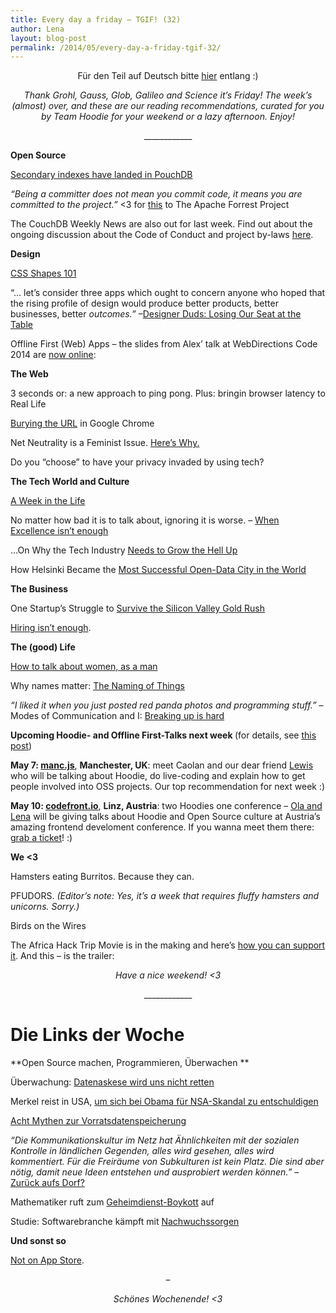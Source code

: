 ```yaml
---
title: Every day a friday – TGIF! (32)
author: Lena
layout: blog-post
permalink: /2014/05/every-day-a-friday-tgif-32/
---
```

<p style="text-align: center;">
  Für den Teil auf Deutsch bitte <a href="#deutsch">hier</a> entlang :)
</p>

<p style="text-align: center;">
  <em>Thank Grohl, Gauss, Glob, Galileo and Science it’s Friday! The week’s (almost) over, and these are our reading recommendations, curated for you by Team Hoodie for your weekend or a lazy afternoon. Enjoy!</em>
</p>

<p style="text-align: center;">
  ____________
</p>

**Open Source**

<p>
  <a href="http://pouchdb.com/2014/05/01/secondary-indexes-have-landed-in-pouchdb.html">Secondary indexes have landed in PouchDB</a>
</p>

<p>
  <em>&#8220;Being a committer does not mean you commit code, it means you are committed to the project.”</em> <3 for <a href="forrest.apache.org/committed.html">this</a> to The Apache Forrest Project
</p>

<p>
  The CouchDB Weekly News are also out for last week. Find out about the ongoing discussion about the Code of Conduct and project by-laws <a href="https://blogs.apache.org/couchdb/entry/couchdb_weekly_news_may_1">here</a>.
</p>

**Design**

<p>
  <a href="http://alistapart.com/article/css-shapes-101">CSS Shapes 101</a>
</p>

<p>
  &#8220;… let’s consider three apps which ought to concern anyone who hoped that the rising profile of design would produce better products, better businesses, better <i>outcomes.&#8221;</i> –<strong id="__w2_pZtnes9_rating" class="rating_value three_digit"></strong><span id="ld_ymykyn_44161"></span><a href="https://mokriya.quora.com/Designer-Duds-Losing-Our-Seat-at-the-Table?srid=h1hP&share=1"><span class="inline_editor_value">Designer Duds: Losing Our Seat at the Table</span></a><span id="ld_ymykyn_44161"></span><span id="ld_ymykyn_44161"></span><span id="ld_ymykyn_44161"></span><span id="ld_ymykyn_44161"></span><span id="ld_ymykyn_44161"></span><span id="ld_ymykyn_44161"></span>
</p>

<p>
  Offline First (Web) Apps – the slides from Alex&#8217; talk at WebDirections Code 2014 are <a href="https://speakerdeck.com/espylaub/offline-first-web-apps">now online</a>:
</p>



**The Web**

<p>
  3 seconds or: a new approach to ping pong. Plus: bringin browser latency to Real Life <!--more-->
</p>



<p>
  <a href="http://www.allenpike.com/2014/burying-the-url/">Burying the URL</a> in Google Chrome
</p>

<p>
  Net Neutrality is a Feminist Issue. <a href="http://bitchmagazine.org/post/net-neutrality-is-a-feminist-issue-heres-why">Here&#8217;s Why.</a>
</p>

<p>
  Do you &#8220;choose&#8221; to have your privacy invaded by using tech?
</p>



**The Tech World and Culture**

<p>
  <a href="http://geekfeminism.org/2014/04/25/a-week-in-the-life/">A Week in the Life</a>
</p>

<p>
  No matter how bad it is to talk about, ignoring it is worse. – <a href="https://medium.com/theli-st-medium/79643e226c6a">When Excellence isn&#8217;t enough</a>
</p>

<p>
  &#8230;On Why the Tech Industry <a href="http://justoneguysthoughts.com/post/83890334541/on-why-the-tech-industry-needs-to-grow-the-hell-up">Needs to Grow the Hell Up</a>
</p>

<div class="post-heading">
  <p>
    How Helsinki Became the <a href="http://www.theatlanticcities.com/technology/2014/04/how-helsinki-mashed-open-data-regionalism/8994/">Most Successful Open-Data City in the World</a>
  </p>
</div>

**The Business**

<p>
  One Startup’s Struggle to <a href="http://www.wired.com/2014/04/no-exit/?src=longreads">Survive the Silicon Valley Gold Rush</a>
</p>

<p>
  <a href="http://modelviewculture.com/pieces/hiring-isn-t-enough">Hiring isn&#8217;t enough</a>.
</p>

**The (good) Life**

<p class="post-title">
  <a href="https://medium.com/p/6942d29d724">How to talk about women, as a man</a>
</p>

<p class="post-field subtitle post-subtitle">
  Why names matter: <a href="http://geekfeminism.org/2014/04/28/the-naming-of-things/">The Naming of Things</a><em><br /> </em>
</p>

<p class="post-field subtitle post-subtitle">
  <em>&#8220;I liked it when you just posted red panda photos and programming stuff.&#8221;</em> – Modes of Communication and I: <a href="http://realityhacking.net/post/84116321130/modes-of-communication-and-i-breaking-up-is-hard-to-do">Breaking up is hard</a>
</p>

<p class="post-field subtitle post-subtitle">
  <strong>Upcoming Hoodie- and Offline First-Talks next week </strong>(for details, see <a href="http://blog.hood.ie/2014/04/hoodietime-events-and-conferences-with-hoodies-in-april-and-may/">this post</a>)
</p>

<p>
  <strong>May 7: <a href="http://mancjs.com/">manc.js</a></strong>, <strong>Manchester, UK</strong>: meet Caolan and our dear friend <a href="http://twitter.com/lewiscowper">Lewis</a> who will be talking about Hoodie, do live-coding and explain how to get people involved into OSS projects. Our top recommendation for next week :)
</p>

<p>
  <strong>May 10: <a href="http://codefront.io/">codefront.io</a></strong>, <strong>Linz, Austria</strong>: two Hoodies one conference – <a href="http://codefront.io/#speakers">Ola and Lena</a> will be giving talks about Hoodie and Open Source culture at Austria&#8217;s amazing frontend develoment conference. If you wanna meet them there: <a href="http://codefront.io/#tickets">grab a ticket</a>! :)<del></del>
</p>

**We <3**

<p>
  Hamsters eating Burritos. Because they can.
</p>



<p>
  PFUDORS. <em>(Editor&#8217;s note: Yes, it&#8217;s a week that requires fluffy hamsters and unicorns. Sorry.)</em>
</p>



<p>
  Birds on the Wires
</p>



<p>
  The Africa Hack Trip Movie is in the making and here&#8217;s <a href="https://www.indiegogo.com/projects/africahacktrip-the-movie">how you can support it</a>. And this – is the trailer:
</p>



<p style="text-align: center;">
  <em>Have a nice weekend! <3</em>
</p>

<p style="text-align: center;">
  ____________
</p>

# <a id="deutsch"></a>Die Links der Woche

**Open Source machen, Programmieren, Überwachen
**

<p>
  Überwachung: <a href="https://www.freitag.de/autoren/der-freitag/datenaskese-wird-uns-nicht-retten">Datenaskese wird uns nicht retten</a>
</p>

<p>
  Merkel reist in USA, <a href="http://www.der-postillon.com/2014/05/merkel-reist-in-usa-um-sich-bei-obama.html">um sich bei Obama für NSA-Skandal zu entschuldigen</a>
</p>

<p>
  <a href="http://www.internet-law.de/2014/04/acht-mythen-zur-vorratsdatenspeicherung.html">Acht Mythen zur Vorratsdatenspeicherung</a>
</p>

<p>
  <em>&#8220;Die Kommunikationskultur im Netz hat Ähnlichkeiten mit der sozialen Kontrolle in ländlichen Gegenden, alles wird gesehen, alles wird kommentiert. Für die Freiräume von Subkulturen ist kein Platz. Die sind aber nötig, damit neue Ideen entstehen und ausprobiert werden können.&#8221;</em> – <a href="http://blogs.faz.net/10vor8/2014/04/25/zurueck-aufs-dorf-1296/">Zurück aufs Dorf? </a>
</p>

<p>
  Mathematiker ruft zum <a href="http://www.zeit.de/digital/datenschutz/2014-04/mathematiker-nsa-boykott">Geheimdienst-Boykott</a> auf
</p>

<p>
  Studie: Softwarebranche kämpft mit <a href="http://m.heise.de/developer/meldung/Softwarebranche-kaempft-mit-Nachwuchssorgen-2178478.html?from-classic=1">Nachwuchssorgen</a>
</p>

**Und sonst so**

<p>
  <a href="http://notonappstore.com/">Not on App Store</a>.
</p>

<p style="text-align: center;">
  –
</p>

<p style="text-align: center;">
  <em>Schönes Wochenende! <3</em>
</p>